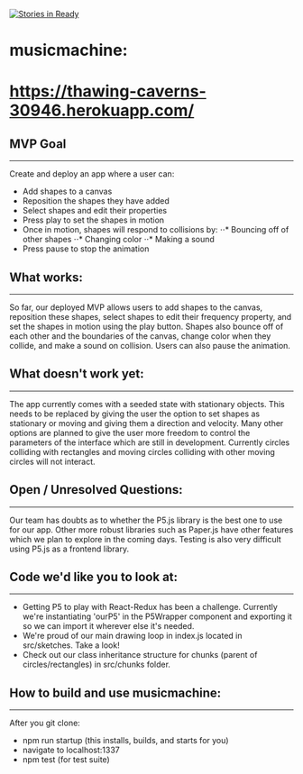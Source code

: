 [![Stories in Ready](https://badge.waffle.io/ianmunrobot/youphonic.png?label=ready&title=Ready)](https://waffle.io/ianmunrobot/youphonic)
# musicmachine:
https://thawing-caverns-30946.herokuapp.com/
======

## MVP Goal
------
Create and deploy an app where a user can:
* Add shapes to a canvas
* Reposition the shapes they have added
* Select shapes and edit their properties
* Press play to set the shapes in motion
* Once in motion, shapes will respond to collisions by:
⋅⋅* Bouncing off of other shapes
⋅⋅* Changing color
⋅⋅* Making a sound
* Press pause to stop the animation

## What works:
------
So far, our deployed MVP allows users to add shapes to the canvas, reposition these shapes, select shapes to edit their frequency property, and set the shapes in motion using the play button. Shapes also bounce off of each other and the boundaries of the canvas, change color when they collide, and make a sound on collision. Users can also pause the animation.

## What doesn't work yet:
------
The app currently comes with a seeded state with stationary objects. This needs to be replaced by giving the user the option to set shapes as  stationary or moving and giving them a direction and velocity. Many other options are planned to give the user more freedom to control the parameters of the interface which are still in development. Currently circles colliding with rectangles and moving circles colliding with other moving circles will not interact.

## Open / Unresolved Questions:
------
Our team has doubts as to whether the P5.js library is the best one to use for our app. Other more robust libraries such as Paper.js have other features which we plan to explore in the coming days. Testing is also very difficult using P5.js as a frontend library.

## Code we'd like you to look at:
------
* Getting P5 to play with React-Redux has been a challenge. Currently we're instantiating 'ourP5' in the P5Wrapper component and exporting it so we can import it wherever else it's needed.
* We're proud of our main drawing loop in index.js located in src/sketches. Take a look!
* Check out our class inheritance structure for chunks (parent of circles/rectangles) in src/chunks folder.

## How to build and use musicmachine:
------
After you git clone:
* npm run startup (this installs, builds, and starts for you)
* navigate to localhost:1337
* npm test (for test suite)
